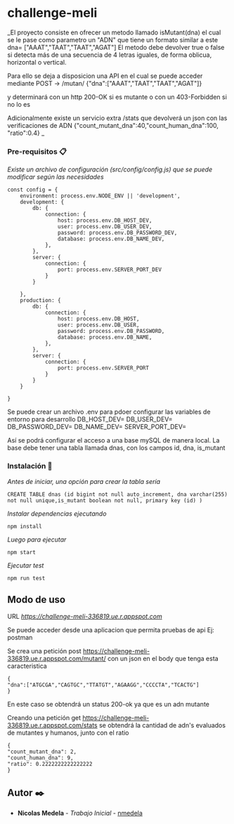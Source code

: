 # challenge-meli
_El proyecto consiste en ofrecer un metodo llamado isMutant(dna) el cual se le pase como parametro un "ADN" que tiene un formato similar a este
dna= ["AAAT","TAAT","TAAT","AGAT"]
El metodo debe devolver true o false si detecta más de una secuencia de 4 letras iguales, de forma oblicua, horizontal o vertical.

Para ello se deja a disposicion una API en el cual se puede acceder mediante 
POST -> /mutan/
{"dna":["AAAT","TAAT","TAAT","AGAT"]}

y determinará con un http 200-OK si es mutante o con un 403-Forbidden si no lo es

Adicionalmente existe un servicio extra /stats que devolverá un json con las verificaciones de ADN
{"count_mutant_dna":40,"count_human_dna":100, "ratio":0.4}
_

### Pre-requisitos 📋

_Existe un archivo de configuración (src/config/config.js) que se puede modificar según las necesidades_

```
const config = {
    environment: process.env.NODE_ENV || 'development',
    development: {
        db: {
            connection: {
                host: process.env.DB_HOST_DEV,
                user: process.env.DB_USER_DEV,
                password: process.env.DB_PASSWORD_DEV,
                database: process.env.DB_NAME_DEV,
            },
        },
        server: {
            connection: {
                port: process.env.SERVER_PORT_DEV
            }
        }

    },
    production: {
        db: {
            connection: {
                host: process.env.DB_HOST,
                user: process.env.DB_USER,
                password: process.env.DB_PASSWORD,
                database: process.env.DB_NAME,
            },
        },
        server: {
            connection: {
                port: process.env.SERVER_PORT
            }
        }
    }

}
```
Se puede crear un archivo .env para pdoer configurar las variables de entorno para desarrollo
DB_HOST_DEV=
DB_USER_DEV=
DB_PASSWORD_DEV=
DB_NAME_DEV=
SERVER_PORT_DEV=

Así se podrá configurar el acceso a una base mySQL de manera local.
La base debe tener una tabla llamada dnas, con los campos id, dna, is_mutant

### Instalación 🔧

_Antes de iniciar, una opción para crear la tabla sería_


```
CREATE TABLE dnas (id bigint not null auto_increment, dna varchar(255) not null unique,is_mutant boolean not null, primary key (id) )
```

_Instalar dependencias ejecutando_

```
npm install
```
_Luego para ejecutar_

```
npm start
```
_Ejecutar test_

```
npm run test
```

## Modo de uso

URL
_https://challenge-meli-336819.ue.r.appspot.com_

Se puede acceder desde una aplicacion que permita pruebas de api Ej: postman

Se crea una petición post https://challenge-meli-336819.ue.r.appspot.com/mutant/ con un json en el body que tenga esta caracteristica
```
{
"dna":["ATGCGA","CAGTGC","TTATGT","AGAAGG","CCCCTA","TCACTG"]
}
```

En este caso se obtendrá un status 200-ok ya que es un adn mutante

Creando una petición get https://challenge-meli-336819.ue.r.appspot.com/stats se obtendrá la cantidad de adn's evaluados de mutantes y humanos, junto con el ratio
```
{
"count_mutant_dna": 2,
"count_human_dna": 9,
"ratio": 0.2222222222222222
}
```

## Autor ✒️

* **Nicolas Medela** - *Trabajo Inicial* - [nmedela](https://github.com/nmedela)

